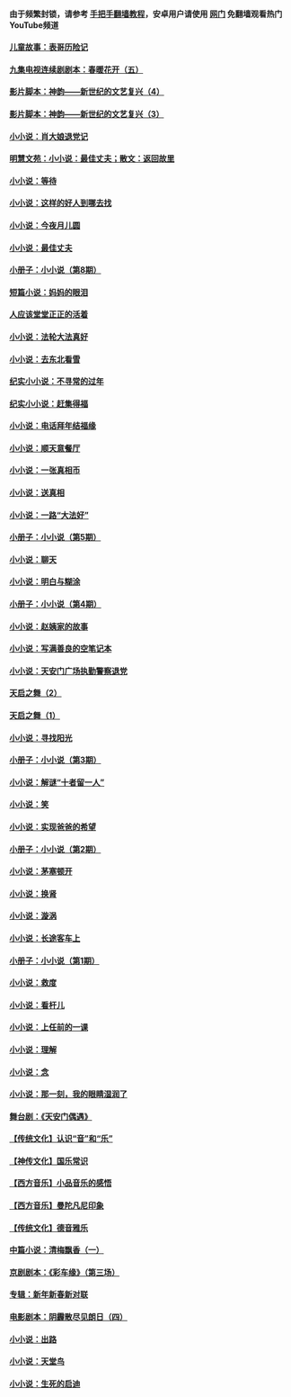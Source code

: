 #### 由于频繁封锁，请参考 [手把手翻墙教程](https://github.com/gfw-breaker/guides/wiki/)，安卓用户请使用 [网门](https://github.com/gfw-breaker/nogfw/blob/master/dl.md?t=05272101) 免翻墙观看热门YouTube频道 

#### [儿童故事：表哥历险记](../pages/328/383535.md?t=05272101) 

#### [九集电视连续剧剧本：春暖花开（五）](../pages/328/275919.md?t=05272101) 

#### [影片脚本：神韵——新世纪的文艺复兴（4）](../pages/328/266089.md?t=05272101) 

#### [影片脚本：神韵——新世纪的文艺复兴（3）](../pages/328/266087.md?t=05272101) 

#### [小小说：肖大娘退党记](../pages/328/239807.md?t=05272101) 

#### [明慧文苑：小小说：最佳丈夫；散文：返回故里](../pages/328/3439.md?t=05272101) 

#### [小小说：等待](../pages/328/223927.md?t=05272101) 

#### [小小说：这样的好人到哪去找](../pages/328/209396.md?t=05272101) 

#### [小小说：今夜月儿圆](../pages/328/193588.md?t=05272101) 

#### [小小说：最佳丈夫](../pages/328/190938.md?t=05272101) 

#### [小册子：小小说（第8期）](../pages/328/188202.md?t=05272101) 

#### [短篇小说：妈妈的眼泪](../pages/328/187712.md?t=05272101) 

#### [人应该堂堂正正的活着](../pages/328/182430.md?t=05272101) 

#### [小小说：法轮大法真好](../pages/328/174669.md?t=05272101) 

#### [小小说：去东北看雪](../pages/328/173882.md?t=05272101) 

#### [纪实小小说：不寻常的过年](../pages/328/173187.md?t=05272101) 

#### [纪实小小说：赶集得福](../pages/328/172652.md?t=05272101) 

#### [小小说：电话拜年结福缘](../pages/328/172533.md?t=05272101) 

#### [小小说：顺天意餐厅](../pages/328/170182.md?t=05272101) 

#### [小小说：一张真相币](../pages/328/169410.md?t=05272101) 

#### [小小说：送真相](../pages/328/166713.md?t=05272101) 

#### [小小说：一路“大法好”](../pages/328/162016.md?t=05272101) 

#### [小册子：小小说（第5期）](../pages/328/161131.md?t=05272101) 

#### [小小说：聊天](../pages/328/159640.md?t=05272101) 

#### [小小说：明白与糊涂](../pages/328/158101.md?t=05272101) 

#### [小册子：小小说（第4期）](../pages/328/158006.md?t=05272101) 

#### [小小说：赵姨家的故事](../pages/328/157843.md?t=05272101) 

#### [小小说：写满善良的空笔记本](../pages/328/157382.md?t=05272101) 

#### [小小说：天安门广场执勤警察退党](../pages/328/156982.md?t=05272101) 

#### [天启之舞（2）](../pages/328/153440.md?t=05272101) 

#### [天启之舞（1）](../pages/328/153439.md?t=05272101) 

#### [小小说：寻找阳光](../pages/328/153065.md?t=05272101) 

#### [小册子：小小说（第3期）](../pages/328/151715.md?t=05272101) 

#### [小小说：解谜“十者留一人”](../pages/328/148967.md?t=05272101) 

#### [小小说：笑](../pages/328/148905.md?t=05272101) 

#### [小小说：实现爸爸的希望](../pages/328/148096.md?t=05272101) 

#### [小册子：小小说（第2期）](../pages/328/147214.md?t=05272101) 

#### [小小说：茅塞顿开](../pages/328/147030.md?t=05272101) 

#### [小小说：换肾](../pages/328/146770.md?t=05272101) 

#### [小小说：漩涡](../pages/328/146683.md?t=05272101) 

#### [小小说：长途客车上](../pages/328/145076.md?t=05272101) 

#### [小册子：小小说（第1期）](../pages/328/143963.md?t=05272101) 

#### [小小说：救度](../pages/328/143927.md?t=05272101) 

#### [小小说：看杆儿](../pages/328/142137.md?t=05272101) 

#### [小小说：上任前的一课](../pages/328/140808.md?t=05272101) 

#### [小小说：理解](../pages/328/140476.md?t=05272101) 

#### [小小说：念](../pages/328/139513.md?t=05272101) 

#### [小小说：那一刻，我的眼睛湿润了](../pages/328/138476.md?t=05272101) 

#### [舞台剧：《天安门偶遇》](../pages/328/117155.md?t=05272101) 

#### [【传统文化】认识“音”和“乐”](../pages/328/108667.md?t=05272101) 

#### [【神传文化】国乐常识](../pages/328/104225.md?t=05272101) 

#### [【西方音乐】小品音乐的感悟](../pages/328/102924.md?t=05272101) 

#### [【西方音乐】曼陀凡尼印象](../pages/328/102922.md?t=05272101) 

#### [【传统文化】德音雅乐](../pages/328/102923.md?t=05272101) 

#### [中篇小说：清梅飘香（一）](../pages/328/101058.md?t=05272101) 

#### [京剧剧本：《彩车缘》（第三场）](../pages/328/96434.md?t=05272101) 

#### [专辑：新年新春新对联](../pages/328/94991.md?t=05272101) 

#### [电影剧本：阴霾散尽见朗日（四）](../pages/328/87081.md?t=05272101) 

#### [小小说：出路](../pages/328/84848.md?t=05272101) 

#### [小小说：天堂鸟](../pages/328/83084.md?t=05272101) 

#### [小小说：生死的启迪](../pages/328/70977.md?t=05272101) 

